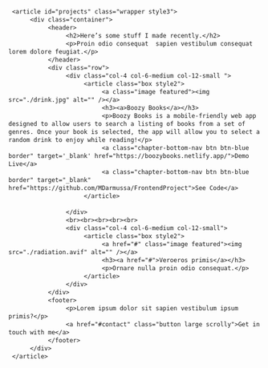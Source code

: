      <article id="projects" class="wrapper style3">
          <div class="container">
               <header>
                    <h2>Here’s some stuff I made recently.</h2>
                    <p>Proin odio consequat  sapien vestibulum consequat lorem dolore feugiat.</p>
               </header>
               <div class="row">
                    <div class="col-4 col-6-medium col-12-small ">
                         <article class="box style2">
                              <a class="image featured"><img src="./drink.jpg" alt="" /></a>
                              <h3><a>Boozy Books</a></h3>
                              <p>Boozy Books is a mobile-friendly web app designed to allow users to search a listing of books from a set of genres. Once your book is selected, the app will allow you to select a random drink to enjoy while reading!</p>
                              <a class="chapter-bottom-nav btn btn-blue border" target='_blank' href="https://boozybooks.netlify.app/">Demo Live</a>
                              <a class="chapter-bottom-nav btn btn-blue border" target="_blank" href="https://github.com/MDarmussa/FrontendProject">See Code</a>
                         </article>
                         
                    </div>
                    <br><br><br><br><br>
                    <div class="col-4 col-6-medium col-12-small">
                         <article class="box style2">
                              <a href="#" class="image featured"><img src="./radiation.avif" alt="" /></a>
                              <h3><a href="#">Veroeros primis</a></h3>
                              <p>Ornare nulla proin odio consequat.</p>
                         </article>
                    </div>
               </div>
               <footer>
                    <p>Lorem ipsum dolor sit sapien vestibulum ipsum primis?</p>
                    <a href="#contact" class="button large scrolly">Get in touch with me</a>
               </footer>
          </div>
     </article>